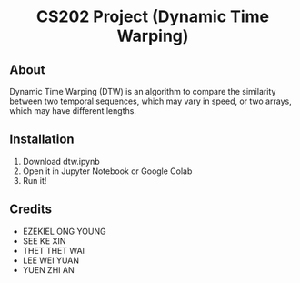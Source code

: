 <h1 align="center">CS202 Project (Dynamic Time Warping)</h1>

<h2>About</h2>
Dynamic Time Warping (DTW) is an algorithm to compare the similarity between two temporal sequences, which may vary in speed, or two arrays, which may have different lengths.

<h2>Installation</h2>

  1. Download dtw.ipynb
  2. Open it in Jupyter Notebook or Google Colab
  3. Run it!

<h2>Credits</h2>

  * EZEKIEL ONG YOUNG
  * SEE KE XIN
  * THET THET WAI
  * LEE WEI YUAN
  * YUEN ZHI AN
